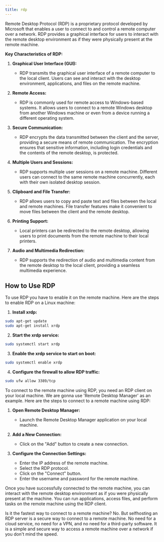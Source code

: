 ```yaml
---
title: rdp
---
```


Remote Desktop Protocol (RDP) is a proprietary protocol developed by Microsoft that enables a user to connect to and control a remote computer over a network. RDP provides a graphical interface for users to interact with the remote desktop environment as if they were physically present at the remote machine.

**Key Characteristics of RDP:**

1. **Graphical User Interface (GUI):**

   - RDP transmits the graphical user interface of a remote computer to the local client. Users can see and interact with the desktop environment, applications, and files on the remote machine.

2. **Remote Access:**

   - RDP is commonly used for remote access to Windows-based systems. It allows users to connect to a remote Windows desktop from another Windows machine or even from a device running a different operating system.

3. **Secure Communication:**

   - RDP encrypts the data transmitted between the client and the server, providing a secure means of remote communication. The encryption ensures that sensitive information, including login credentials and the contents of the remote desktop, is protected.

4. **Multiple Users and Sessions:**

   - RDP supports multiple user sessions on a remote machine. Different users can connect to the same remote machine concurrently, each with their own isolated desktop session.

5. **Clipboard and File Transfer:**

   - RDP allows users to copy and paste text and files between the local and remote machines. File transfer features make it convenient to move files between the client and the remote desktop.

6. **Printing Support:**

   - Local printers can be redirected to the remote desktop, allowing users to print documents from the remote machine to their local printers.

7. **Audio and Multimedia Redirection:**
   - RDP supports the redirection of audio and multimedia content from the remote desktop to the local client, providing a seamless multimedia experience.

## How to Use RDP

To use RDP you have to enable it on the remote machine. Here are the steps to enable RDP on a Linux machine:

1. **Install xrdp:**

```bash
sudo apt-get update
sudo apt-get install xrdp
```

2. **Start the xrdp service:**

```bash
sudo systemctl start xrdp
```

3. **Enable the xrdp service to start on boot:**

```bash
sudo systemctl enable xrdp
```

4. **Configure the firewall to allow RDP traffic:**

```bash
sudo ufw allow 3389/tcp
```

To connect to the remote machine using RDP, you need an RDP client on your local machine. We are gonna use 'Remote Desktop Manager' as an example. Here are the steps to connect to a remote machine using RDP:

1. **Open Remote Desktop Manager:**

   - Launch the Remote Desktop Manager application on your local machine.

2. **Add a New Connection:**

   - Click on the "Add" button to create a new connection.

3. **Configure the Connection Settings:**
   - Enter the IP address of the remote machine.
   - Select the RDP protocol.
   - Click on the "Connect" button.
   - Enter the username and password for the remote machine.

Once you have successfully connected to the remote machine, you can interact with the remote desktop environment as if you were physically present at the machine. You can run applications, access files, and perform tasks on the remote machine using the RDP client.

Is it the fastest way to connect to a remote machine? No. But selfhosting an RDP server is a secure way to connect to a remote machine. No need for a cloud service, no need for a VPN, and no need for a third-party software. It is a simple and secure way to access a remote machine over a network if you don't mind the speed.
